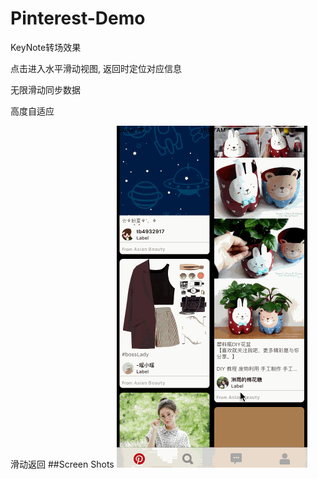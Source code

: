 # Pinterest-Demo

KeyNote转场效果

点击进入水平滑动视图, 返回时定位对应信息

无限滑动同步数据

高度自适应

滑动返回
##Screen Shots
![演示](media/14647432560201/%E6%BC%94%E7%A4%BA.gif)


